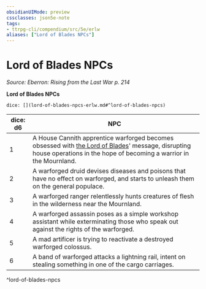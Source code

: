 ```yaml
---
obsidianUIMode: preview
cssclasses: json5e-note
tags:
- ttrpg-cli/compendium/src/5e/erlw
aliases: ["Lord of Blades NPCs"]
---
```

# Lord of Blades NPCs
*Source: Eberron: Rising from the Last War p. 214* 

**Lord of Blades NPCs**

`dice: [](lord-of-blades-npcs-erlw.md#^lord-of-blades-npcs)`

| dice: d6 | NPC |
|----------|-----|
| 1 | A House Cannith apprentice warforged becomes obsessed with [the Lord of Blades](the-lord-of-blades-erlw.md)' message, disrupting house operations in the hope of becoming a warrior in the Mournland. |
| 2 | A warforged druid devises diseases and poisons that have no effect on warforged, and starts to unleash them on the general populace. |
| 3 | A warforged ranger relentlessly hunts creatures of flesh in the wilderness near the Mournland. |
| 4 | A warforged assassin poses as a simple workshop assistant while exterminating those who speak out against the rights of the warforged. |
| 5 | A mad artificer is trying to reactivate a destroyed warforged colossus. |
| 6 | A band of warforged attacks a lightning rail, intent on stealing something in one of the cargo carriages. |
^lord-of-blades-npcs